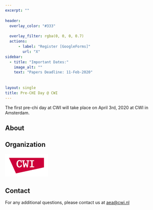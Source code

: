 ```yaml
---
excerpt: ""

header:
  overlay_color: "#333"

  overlay_filter: rgba(0, 0, 0, 0.7)
  actions:
      - label: "Register [GoogleForms]"
        url: "X"
sidebar:
  - title: "Important Dates:"
    image_alt: ""
    text: "Papers Deadline: 11-Feb-2020"


layout: single
title: Pre-CHI Day @ CWI
---
```


<!-- overlay_image: /assets/imgs/meec_splash.png -->

The first pre-chi day at CWI will take place on April 3rd, 2020 at CWI in Amsterdam.



## About


## Organization

<a href="https://www.dis.cwi.nl/"><img src="./assets/imgs/logos/cwi.png" width="140"></a>

## Contact

For any additional questions, please contact us at [aea@cwi.nl](mailto:aea@cwi.nl)
